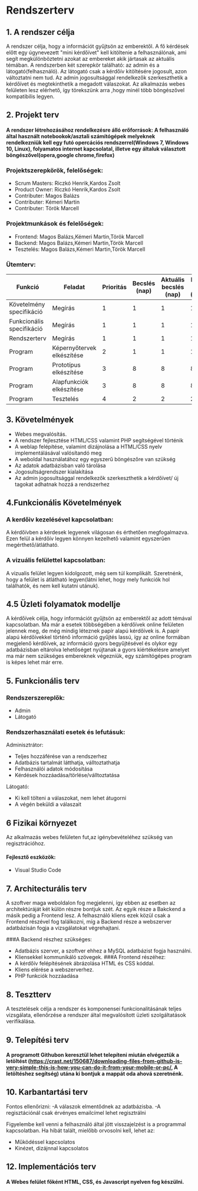 # Rendszerterv

## 1. A rendszer célja

A rendszer célja, hogy a információt gyűjtsön az emberektől. A fő kérdések előtt egy úgynevezett "mini kérdőívet" kell kitöltenie a felhasználónak, ami segít megkülönböztetni azokat az embereket akik jártasak az aktuális témában. A rendszerben két szerepkör található: az admin és a látogató(felhasználó). Az látogató csak a kérdőív kitöltésére jogosult, azon változtatni nem tud. Az admin jogosultsággal rendelkezők szerkeszthetik a kérdőívet és megtekinthetik a megadott válaszokat. Az alkalmazás webes felületen lesz elérhető, így törekszünk arra ,hogy minél több böngészővel kompatibilis legyen.<br>

## 2. Projekt terv
#### A rendszer létrehozásához rendelkezésre álló erőforrások: A felhasználó által használt notebookok/asztali számítógépek melyeknek rendelkezniük kell egy futó opercációs rendszerrel(Windows 7, Windows 10, Linux), folyamatos internet kapcsolatal, illetve egy általuk választott böngészővel(opera,google chrome,firefox) 
### Projektszerepkörök, felelőségek:
- Scrum Masters: Riczkó Henrik,Kardos Zsolt
- Product Owner: Riczkó Henrik,Kardos Zsolt
- Contributer: Magos Balázs
- Contributer: Kémeri Martin
- Contributer: Török Marcell

###  Projektmunkások és felelőségek:
- Frontend: Magos Balázs,Kémeri Martin,Török Marcell
- Backend: Magos Balázs,Kémeri Martin,Török Marcell
- Tesztelés: Magos Balázs,Kémeri Martin,Török Marcell

###  Ütemterv:

|Funkció                  | Feladat                                | Prioritás | Becslés (nap) | Aktuális becslés (nap) | Eltelt idő (nap) | Becsült idő (nap) |
|-------------------------|----------------------------------------|-----------|---------------|------------------------|------------------|---------------------|
|Követelmény specifikáció |Megírás                                 |         1 |             1 |                      1 |                1 |                   1 |            
|Funkcionális specifikáció|Megírás                                 |         1 |             1 |                      1 |                1 |                   1 |
|Rendszerterv             |Megírás                                 |         1 |             1 |                      1 |                1 |                   1 |
|Program                  |Képernyőtervek elkészítése              |         2 |             1 |                      1 |                1 |                   1 |
|Program                  |Prototípus elkészítése                  |         3 |             8 |                      8 |                8 |                   8 |
|Program                  |Alapfunkciók elkészítése                |         3 |             8 |                      8 |                8 |                   8 |
|Program                  |Tesztelés                               |         4 |             2 |                      2 |                2 |                   2 |


## 3. Követelmények

- Webes megvalósítás.
- A rendszer fejlesztése HTML/CSS valamint PHP segítségével történik<br>
- A weblap felépítése, valamint dizájnolása a HTML/CSS nyelv implementálásával valósítandó meg<br>
- A weboldal használatához egy egyszerű böngészőre van szükség<br>
- Az adatok adatbázisban való tárolása<br>
- Jogosultságrendszer kialakítása<br>
- Az admin jogosultsággal rendelkezők szerkeszthetik a kérdőívet/ új tagokat adhatnak hozzá a rendszerhez<br>

## 4.Funkcionális Követelmények

### A kerdőiv kezelésével kapcsolatban:
A kérdőívben a kérdesek legyenek világosan és érthetően megfogalmazva.
Ezen felül a kérdőív legyen könnyen kezelhető valamint egyszerűen megérthető/átlátható.
### A vizuális felülettel kapcsolatban:
A vizualis felület legyen kidolgozott, még sem túl komplikált.
Szeretnénk, hogy a felület is átlátható legyen(látni lehet, hogy mely funkciók hol találhatók, és nem kell kutatni utánuk).

## 4.5 Üzleti folyamatok modellje
A kérdőívek célja, hogy információt gyűjtsön az emberektől az adott témával kapcsolatban. Ma már a esetek többségében a kérdőívek online felületen jelennek meg, de még mindig léteznek papír alapú kérdőívek is. A papír alapú kérdőívekkel történő információ gyűjtés lassú, így az online formában megjelenő kérdőívek, az információ gyors begyűjtésével és olykor egy adatbázisban eltárolva lehetőséget nyújtanak a gyors kiértékelésre amelyet ma már nem szükséges embereknek végezniük, egy számítógépes program is képes lehet már erre.

## 5. Funkcionális terv

### Rendszerszereplők:<br>
- Admin<br>
- Látogató<br>

### Rendszerhasználati esetek és lefutásuk:<br>

Adminisztrátor:<br>

- Teljes hozzáférése van a rendszerhez<br>
- Adatbázis tartalmát látthatja, válltoztathatja<br>
- Felhasználói adatok módosítása<br>
- Kérdések hozzáadása/törlése/válltoztatása<br>

Látogató:<br>

- Ki kell tölteni a válaszokat, nem lehet átugorni<br>
- A végén beküldi a válaszait<br>


## 6 Fizikai környezet

Az alkalmazás webes felületen fut,az igénybevételéhez szükség van regisztrációhoz.

#### Fejlesztő eszközök:
- Visual Studio Code

## 7. Architecturális terv

A szoftver maga weboldalon fog megjelenni, így ebben az esetben az architektúráját két külön részre bontjuk szét. Az egyik része a Bakckend a másik pedig a Frontend lesz. A felhasználó kliens ezek közül csak a Frontend részével fog találkozni, míg a Backend része a webszerver adatbázisán fogja a vizsgálatokat végrehajtani.

###A Backend részhez szükséges:
- Adatbázis szerver, a szoftver ehhez a MySQL adatbázist fogja használni.
- Kliensekkel kommunikáló szövegek.
###A Frontend részéhez:
- A kérdőív felépítésének ábrázolása HTML és CSS kóddal.
- Kliens elérése a webszerverhez.
- PHP funkciók hozzáadása

## 8. Tesztterv

A tesztelések célja a rendszer és komponensei funkcionalitásának teljes vizsgálata,
ellenőrzése a rendszer által megvalósított üzleti szolgáltatások verifikálása.


## 9. Telepítési terv
#### A programott Githubon keresztül lehet telepíteni miután elvégeztük a letöltést (https://crast.net/150687/downloading-files-from-github-is-very-simple-this-is-how-you-can-do-it-from-your-mobile-or-pc/, A letöltéshez segítség) utána ki bontjuk a mappát oda ahová szeretnénk.

## 10. Karbantartási terv

Fontos ellenőrizni:
-A válaszok elmentődnek az adatbázisba.
-A regisztációnál csak érvényes emailcímel lehet regisztrálni

Figyelembe kell venni a felhasználó által jött visszajelzést is a programmal kapcsolatban.
Ha hibát talált, mielőbb orvosolni kell, lehet az:
*	Működéssel kapcsolatos
*	Kinézet, dizájnnal kapcsolatos


## 12. Implementációs terv

#### A Webes felület főként HTML, CSS, és Javascript nyelven fog készülni.



